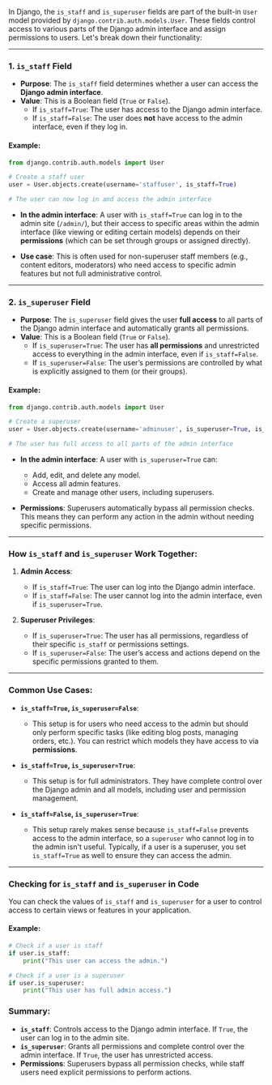 In Django, the `is_staff` and `is_superuser` fields are part of the built-in `User` model provided by `django.contrib.auth.models.User`. These fields control access to various parts of the Django admin interface and assign permissions to users. Let's break down their functionality:

---

### **1. `is_staff` Field**

- **Purpose**: The `is_staff` field determines whether a user can access the **Django admin interface**.
- **Value**: This is a Boolean field (`True` or `False`).
  - If `is_staff=True`: The user has access to the Django admin interface.
  - If `is_staff=False`: The user does **not** have access to the admin interface, even if they log in.

#### **Example**:
```python
from django.contrib.auth.models import User

# Create a staff user
user = User.objects.create(username='staffuser', is_staff=True)

# The user can now log in and access the admin interface
```

- **In the admin interface**: A user with `is_staff=True` can log in to the admin site (`/admin/`), but their access to specific areas within the admin interface (like viewing or editing certain models) depends on their **permissions** (which can be set through groups or assigned directly).
  
- **Use case**: This is often used for non-superuser staff members (e.g., content editors, moderators) who need access to specific admin features but not full administrative control.

---

### **2. `is_superuser` Field**

- **Purpose**: The `is_superuser` field gives the user **full access** to all parts of the Django admin interface and automatically grants all permissions.
- **Value**: This is a Boolean field (`True` or `False`).
  - If `is_superuser=True`: The user has **all permissions** and unrestricted access to everything in the admin interface, even if `is_staff=False`.
  - If `is_superuser=False`: The user’s permissions are controlled by what is explicitly assigned to them (or their groups).

#### **Example**:
```python
from django.contrib.auth.models import User

# Create a superuser
user = User.objects.create(username='adminuser', is_superuser=True, is_staff=True)

# The user has full access to all parts of the admin interface
```

- **In the admin interface**: A user with `is_superuser=True` can:
  - Add, edit, and delete any model.
  - Access all admin features.
  - Create and manage other users, including superusers.

- **Permissions**: Superusers automatically bypass all permission checks. This means they can perform any action in the admin without needing specific permissions.

---

### **How `is_staff` and `is_superuser` Work Together**:

1. **Admin Access**: 
   - If `is_staff=True`: The user can log into the Django admin interface.
   - If `is_staff=False`: The user cannot log into the admin interface, even if `is_superuser=True`.

2. **Superuser Privileges**:
   - If `is_superuser=True`: The user has all permissions, regardless of their specific `is_staff` or permissions settings.
   - If `is_superuser=False`: The user’s access and actions depend on the specific permissions granted to them.

---

### **Common Use Cases**:

- **`is_staff=True`, `is_superuser=False`**: 
  - This setup is for users who need access to the admin but should only perform specific tasks (like editing blog posts, managing orders, etc.). You can restrict which models they have access to via **permissions**.
  
- **`is_staff=True`, `is_superuser=True`**: 
  - This setup is for full administrators. They have complete control over the Django admin and all models, including user and permission management.

- **`is_staff=False`, `is_superuser=True`**: 
  - This setup rarely makes sense because `is_staff=False` prevents access to the admin interface, so a `superuser` who cannot log in to the admin isn't useful. Typically, if a user is a superuser, you set `is_staff=True` as well to ensure they can access the admin.

---

### **Checking for `is_staff` and `is_superuser` in Code**

You can check the values of `is_staff` and `is_superuser` for a user to control access to certain views or features in your application.

#### **Example**:
```python
# Check if a user is staff
if user.is_staff:
    print("This user can access the admin.")

# Check if a user is a superuser
if user.is_superuser:
    print("This user has full admin access.")
```

### **Summary**:

- **`is_staff`**: Controls access to the Django admin interface. If `True`, the user can log in to the admin site.
- **`is_superuser`**: Grants all permissions and complete control over the admin interface. If `True`, the user has unrestricted access.
- **Permissions**: Superusers bypass all permission checks, while staff users need explicit permissions to perform actions.